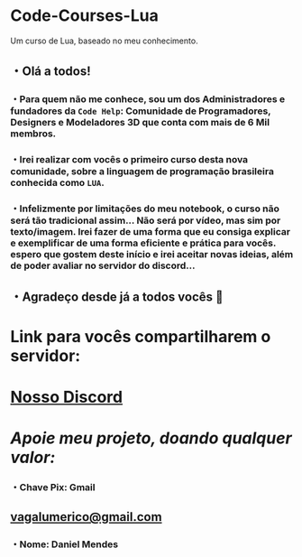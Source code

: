 # Code-Courses-Lua
Um curso de Lua, baseado no meu conhecimento.

## ・Olá a todos!

### ・Para quem não me conhece, sou um dos Administradores e fundadores da `Code Help`: Comunidade de Programadores, Designers e Modeladores 3D que conta com mais de **6 Mil** membros.

### ・Irei realizar com vocês o primeiro curso desta nova comunidade, sobre a linguagem de programação **brasileira** conhecida como `LUA`.

### ・Infelizmente por limitações do meu notebook, o curso não será tão tradicional assim... Não será por vídeo, mas sim por texto/imagem. Irei fazer de uma forma que eu consiga explicar e exemplificar de uma forma eficiente e prática para vocês. espero que gostem deste início e irei aceitar novas ⁠ideias, além de poder avaliar no servidor do discord...

## ・Agradeço desde já a todos vocês 👋

# Link para vocês compartilharem o servidor:

# [Nosso Discord](https://discord.gg/VwTpXbqtFr)

# *Apoie meu projeto, doando qualquer valor:*

### ・Chave Pix: Gmail
## vagalumerico@gmail.com
### ・Nome: Daniel Mendes
